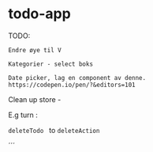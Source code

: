 # todo-app

TODO:

```
Endre øye til V
```

```
Kategorier - select boks
```

```
Date picker, lag en component av denne.
https://codepen.io/pen/?&editors=101

```

Clean up store -

E.g turn :

`deleteTodo ` to `deleteAction`

´´´
